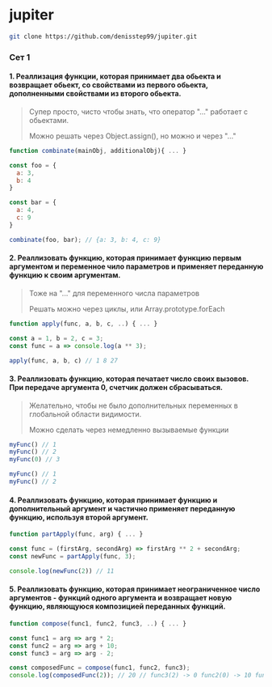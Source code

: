 # jupiter

```bash
git clone https://github.com/denisstep99/jupiter.git
```

### Сет 1
#### 1. Реаллизация функции, которая принимает два обьекта и возвращает обьект, со свойствами из первого обьекта, дополненными свойствами из второго обьекта.

>Супер просто, чисто чтобы знать, что оператор "..." работает с обьектами.
>
>Можно решать через Object.assign(), но можно и через "..."

```js
function combinate(mainObj, additionalObj){ ... }

const foo = {
  a: 3,
  b: 4
}

const bar = {
  a: 4,
  c: 9
}

combinate(foo, bar); // {a: 3, b: 4, c: 9}
```

#### 2. Реаллизовать функцию, которая принимает функцию первым аргументом и переменное чило параметров и применяет переданную функцию к своим аргументам.

>Тоже на "..." для переменного числа параметров
>
>Решать можно через циклы, или Array.prototype.forEach

```js
function apply(func, a, b, c, ..) { ... }

const a = 1, b = 2, c = 3;
const func = a => console.log(a ** 3);

apply(func, a, b, c) // 1 8 27
```

#### 3. Реаллизовать функцию, которая печатает число своих вызовов. При передаче аргумента 0, счетчик должен сбрасываться.

>Желательно, чтобы не было дополнительных переменных в глобальной области видимости.
>
>Можно сделать через немедленно вызываемые функции

```js
myFunc() // 1
myFunc() // 2
myFunc(0) // 3

myFunc() // 1
myFunc() // 2
```

#### 4. Реаллизовать функцию, которая принимает функцию и дополнительный аргумент и частично применяет переданную функцию, используя второй аргумент.

```js
function partApply(func, arg) { ... }

const func = (firstArg, secondArg) => firstArg ** 2 + secondArg;
const newFunc = partApply(func, 3);

console.log(newFunc(2)) // 11
```

#### 5. Реаллизовать функцию, которая принимает неограниченное число аргументов - функций одного аргумента и возвращает новую функцию, являющуюся композицией переданных функций.

```js
function compose(func1, func2, func3, ..) { ... }

const func1 = arg => arg * 2;
const func2 = arg => arg + 10;
const func3 = arg => arg - 2;

const composedFunc = compose(func1, func2, func3);
console.log(composedFunc(2)); // 20 // func3(2) -> 0 func2(0) -> 10 func1(10) -> 20
```
